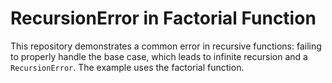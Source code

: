 # RecursionError in Factorial Function

This repository demonstrates a common error in recursive functions:  failing to properly handle the base case, which leads to infinite recursion and a `RecursionError`. The example uses the factorial function.
